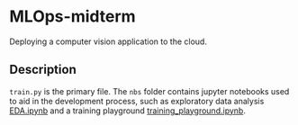 # MLOps-midterm
Deploying a computer vision application to the cloud.

## Description

`train.py` is the primary file. The `nbs` folder contains jupyter notebooks used to aid in the development process, such as exploratory data analysis [EDA.ipynb](https://github.com/BavarianToolbox/MLOps-midterm/blob/main/nbs/EDA.ipynb) and a training playground [training_playground.ipynb](https://github.com/BavarianToolbox/MLOps-midterm/blob/main/nbs/training_playground.ipynb).
